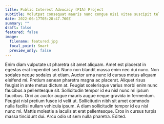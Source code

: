 ```yaml
---
title: Public Interest Advocacy (PIA) Project
subtitle: Volutpat consequat mauris nunc congue nisi vitae suscipit tellus
date: 2022-06-17T05:28:47.760Z
summary: ""
draft: false
featured: false
image:
  filename: featured.jpg
  focal_point: Smart
  preview_only: false
---
```

Enim diam vulputate ut pharetra sit amet aliquam. Amet est placerat in egestas erat imperdiet sed. Nunc non blandit massa enim nec dui nunc. Non sodales neque sodales ut etiam. Auctor urna nunc id cursus metus aliquam eleifend mi. Pretium aenean pharetra magna ac placerat. Aliquet risus feugiat in ante metus dictum at. Feugiat scelerisque varius morbi enim nunc faucibus a pellentesque sit. Sollicitudin tempor id eu nisl nunc mi ipsum faucibus. Orci ac auctor augue mauris augue neque gravida in fermentum. Feugiat nisl pretium fusce id velit ut. Sollicitudin nibh sit amet commodo nulla facilisi nullam vehicula ipsum. A diam sollicitudin tempor id eu nisl nunc mi. Mattis molestie a iaculis at erat pellentesque. Eros in cursus turpis massa tincidunt dui. Arcu odio ut sem nulla pharetra. Edited.
